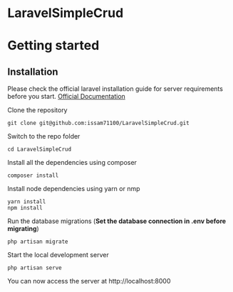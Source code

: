 # LaravelSimpleCrud

# Getting started

## Installation

Please check the official laravel installation guide for server requirements before you start. [Official Documentation](https://laravel.com/docs/5.4/installation#installation)


Clone the repository

    git clone git@github.com:issam71100/LaravelSimpleCrud.git
    
Switch to the repo folder

    cd LaravelSimpleCrud

Install all the dependencies using composer

    composer install
    
Install node dependencies using yarn or nmp

    yarn install
    npm install

Run the database migrations (**Set the database connection in .env before migrating**)

    php artisan migrate

Start the local development server

    php artisan serve

You can now access the server at http://localhost:8000
